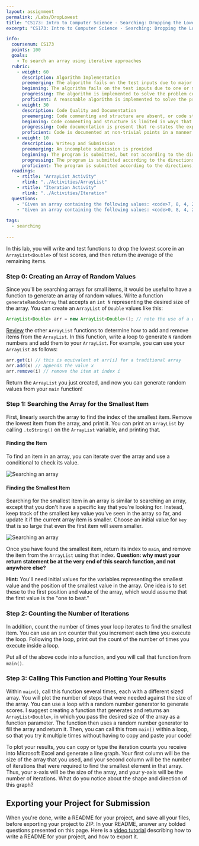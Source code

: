```yaml
---
layout: assignment
permalink: /Labs/DropLowest
title: "CS173: Intro to Computer Science - Searching: Dropping the Lowest Score"
excerpt: "CS173: Intro to Computer Science - Searching: Dropping the Lowest Score"

info:
  coursenum: CS173
  points: 100
  goals:
    - To search an array using iterative approaches
  rubric:
    - weight: 60
      description: Algorithm Implementation
      preemerging: The algorithm fails on the test inputs due to major issues, or the program fails to compile and/or run
      beginning: The algorithm fails on the test inputs due to one or more minor issues
      progressing: The algorithm is implemented to solve the problem correctly according to given test inputs, but would fail if executed in a general case due to a minor issue or omission in the algorithm design or implementation
      proficient: A reasonable algorithm is implemented to solve the problem which correctly solves the problem according to the given test inputs, and would be reasonably expected to solve the problem in the general case
    - weight: 30
      description: Code Quality and Documentation
      preemerging: Code commenting and structure are absent, or code structure departs significantly from best practice, and/or the code departs significantly from the style guide
      beginning: Code commenting and structure is limited in ways that reduce the readability of the program, and/or there are minor departures from the style guide
      progressing: Code documentation is present that re-states the explicit code definitions, and/or code is written that mostly adheres to the style guide
      proficient: Code is documented at non-trivial points in a manner that enhances the readability of the program, and code is written according to the style guide, and each function contains relevant and appropriate Javadoc documentation
    - weight: 10
      description: Writeup and Submission
      preemerging: An incomplete submission is provided
      beginning: The program is submitted, but not according to the directions in one or more ways (for example, because it is lacking a readme writeup or missing answers to written questions)
      progressing: The program is submitted according to the directions with a minor omission or correction needed, including a readme writeup describing the solution and answering nearly all questions posed in the instructions
      proficient: The program is submitted according to the directions, including a readme writeup describing the solution and answering all questions posed in the instructions
  readings:
    - rtitle: "ArrayList Activity"
      rlink: "../Activities/ArrayList"  
    - rtitle: "Iteration Activity"
      rlink: "../Activities/Iteration" 
  questions:
    - "Given an array containing the following values: <code>7, 8, 4, 2, 6, 5</code>, which index contains the smallest value?  What questions or comparisons did you have to ask to locate it?  What values did you have to keep track of?"
    - "Given an array containing the following values: <code>0, 8, 4, 2, 6, 5</code>, which index contains the smallest value?  What questions or comparisons did you have to ask to locate it?  What values did you have to keep track of?"
      
tags:
  - searching
  
---
```


In this lab, you will write and test functions to drop the lowest score in an `ArrayList<Double>` of test scores, and then return the average of the remaining items.

### Step 0: Creating an Array of Random Values
Since you'll be searching arrays for small items, it would be useful to have a function to generate an array of random values.  Write a function `generateRandomArray` that accepts an `int N` representing the desired size of the array.  You can create an `ArrayList` of `Double` values like this:

```java
ArrayList<Double> arr = new ArrayList<Double>(); // note the use of a capital D in the word Double
```

[Review](https://docs.oracle.com/javase/8/docs/api/java/util/ArrayList.html) the other `ArrayList` functions to determine how to add and remove items from the `ArrayList`.  In this function, write a loop to generate `N` random numbers and add them to your `ArrayList`.  For example, you can use your `ArrayList` as follows:

```java
arr.get(i) // this is equivalent ot arr[i] for a traditional array
arr.add(x) // appends the value x 
arr.remove(i) // remove the item at index i
```

Return the `ArrayList` you just created, and now you can generate random values from your `main` function!

### Step 1: Searching the Array for the Smallest Item
First, linearly search the array to find the index of the smallest item.  Remove the lowest item from the array, and print it.  You can print an `ArrayList` by calling `.toString()` on the `ArrayList` variable, and printing that.  

#### Finding the Item 
To find an item in an array, you can iterate over the array and use a conditional to check its value.

![Searching an array](../manim/output/ArraySearch.gif)

#### Finding the Smallest Item
Searching for the smallest item in an array is similar to searching an array, except that you don't have a specific key that you're looking for.  Instead, keep track of the smallest key value you've seen in the array so far, and update it if the current array item is smaller.  Choose an initial value for `key` that is so large that even the first item will seem smaller.

![Searching an array](../manim/output/ArraySearchLowest.gif)

Once you have found the smallest item, return its index to `main`, and remove the item from the `ArrayList` using that index.  **Question: why must your return statement be at the very end of this search function, and not anywhere else?**

**Hint:** You'll need initial values for the variables representing the smallest value and the position of the smallest value in the array.  One idea is to set these to the first position and value of the array, which would assume that the first value is the "one to beat."  

### Step 2: Counting the Number of Iterations
In addition, count the number of times your loop iterates to find the smallest item.  You can use an `int` counter that you increment each time you execute the loop.  Following the loop, print out the count of the number of times you execute inside a loop.

Put all of the above code into a function, and you will call that function from `main()`. 

### Step 3: Calling This Function and Plotting Your Results
Within `main()`, call this function several times, each with a different sized array.  You will plot the number of steps that were needed against the size of the array.  You can use a loop with a random number generator to generate scores.  I suggest creating a function that generates and returns an `ArrayList<Double>`, in which you pass the desired size of the array as a function parameter.  The function then uses a random number generator to fill the array and return it.  Then, you can call this from `main()` within a loop, so that you try it multiple times without having to copy and paste your code!

To plot your results, you can copy or type the iteration counts you receive into Microsoft Excel and generate a line graph.  Your first column will be the size of the array that you used, and your second column will be the number of iterations that were required to find the smallest element in that array.  Thus, your x-axis will be the size of the array, and your y-axis will be the number of iterations.  What do you notice about the shape and direction of this graph?

## Exporting your Project for Submission

When you're done, write a README for your project, and save all your files, before exporting your project to ZIP.  In your README, answer any bolded questions presented on this page.  Here is a [video tutorial](../Modules/IDE/Module2) describing how to write a README for your project, and how to export it.
